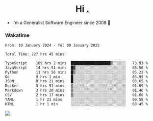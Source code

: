 <h1 align="center">Hi <a href="https://www.hackerrank.com/erasmosaraujo">.</a></h1>
 
- I'm a Generalist Software Engineer  since 2008 🚀
<!--  
<p align="left">
  <a href="https://github.com/erasmosoares/github-readme-stats">
    <img
      align="center"
      src="https://github-readme-stats.vercel.app/api/top-langs/?username=erasmosoares&theme=radical&layout=compact"
    />
  </a>
  <a href="https://github.com/erasmosoares/github-readme-stats">
    [![Harlok's WakaTime stats](https://github-readme-stats.vercel.app/api/wakatime?username=ffflabs)](https://github.com/anuraghazra/github-readme-stats)
  </a>
</p>

<!--
 ### Repo 
 
<p align="left">
 <a href="https://github.com/erasmosoares/github-readme-stats">
    <img
      align="center"
      height="165"
      src="https://github-readme-stats.vercel.app/api/pin?username=erasmosoares&repo=sample-node&title_color=fff&icon_color=f9f9f9&text_color=9f9f9f&bg_color=151515"
    />
  </a>
  <a href="https://github.com/erasmosoares/github-readme-stats">
    <img
      align="center"
      height="165"
      src="https://github-readme-stats.vercel.app/api/pin?username=erasmosoares&repo=sample-node&title_color=fff&icon_color=f9f9f9&text_color=9f9f9f&bg_color=151515"
    />
  </a>
</p>
-->

 ### Wakatime 

<!--START_SECTION:waka-->

```txt
From: 10 January 2024 - To: 09 January 2025

Total Time: 227 hrs 45 mins

TypeScript    169 hrs 2 mins  ██████████████████▒░░░░░░   73.93 %
JavaScript    14 hrs 51 mins  █▓░░░░░░░░░░░░░░░░░░░░░░░   06.50 %
Python        11 hrs 56 mins  █▒░░░░░░░░░░░░░░░░░░░░░░░   05.22 %
Go            9 hrs 1 min     █░░░░░░░░░░░░░░░░░░░░░░░░   03.95 %
JSON          8 hrs 21 mins   █░░░░░░░░░░░░░░░░░░░░░░░░   03.65 %
Docker        3 hrs 51 mins   ▒░░░░░░░░░░░░░░░░░░░░░░░░   01.69 %
Markdown      3 hrs 20 mins   ▒░░░░░░░░░░░░░░░░░░░░░░░░   01.46 %
CSV           2 hrs 17 mins   ▒░░░░░░░░░░░░░░░░░░░░░░░░   01.00 %
YAML          1 hr 21 mins    ░░░░░░░░░░░░░░░░░░░░░░░░░   00.59 %
HTML          1 hr 1 min      ░░░░░░░░░░░░░░░░░░░░░░░░░   00.45 %
```

<!--END_SECTION:waka-->

![](https://komarev.com/ghpvc/?username=erasmosoares&color=brightgreen)
